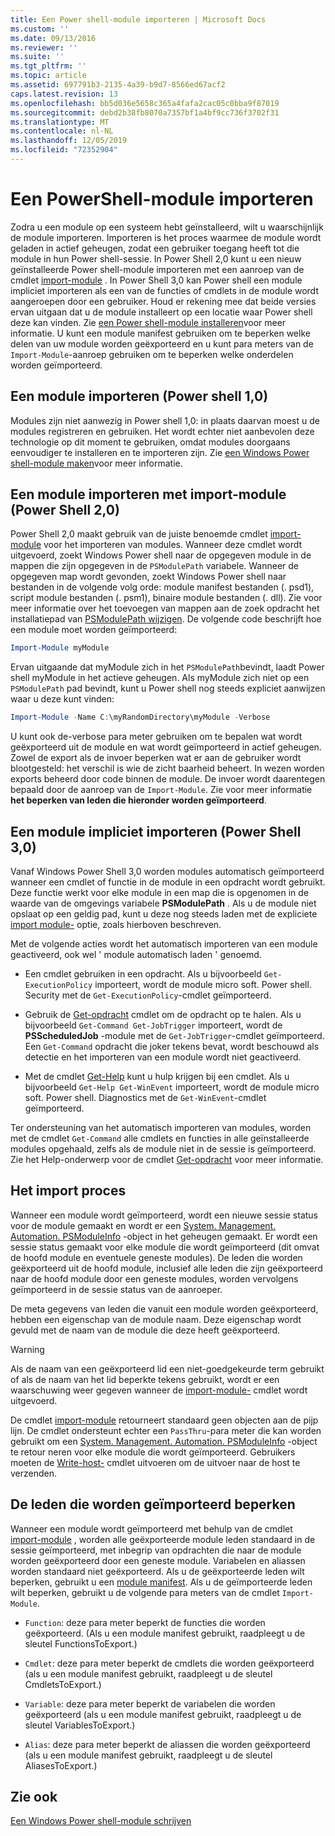 ```yaml
---
title: Een Power shell-module importeren | Microsoft Docs
ms.custom: ''
ms.date: 09/13/2016
ms.reviewer: ''
ms.suite: ''
ms.tgt_pltfrm: ''
ms.topic: article
ms.assetid: 697791b3-2135-4a39-b9d7-8566ed67acf2
caps.latest.revision: 13
ms.openlocfilehash: bb5d036e5658c365a4fafa2cac05c0bba9f87019
ms.sourcegitcommit: debd2b38fb8070a7357bf1a4bf9cc736f3702f31
ms.translationtype: MT
ms.contentlocale: nl-NL
ms.lasthandoff: 12/05/2019
ms.locfileid: "72352904"
---
```

# <a name="importing-a-powershell-module"></a>Een PowerShell-module importeren

Zodra u een module op een systeem hebt geïnstalleerd, wilt u waarschijnlijk de module importeren. Importeren is het proces waarmee de module wordt geladen in actief geheugen, zodat een gebruiker toegang heeft tot die module in hun Power shell-sessie. In Power Shell 2,0 kunt u een nieuw geïnstalleerde Power shell-module importeren met een aanroep van de cmdlet [import-module](/powershell/module/Microsoft.PowerShell.Core/Import-Module) . In Power Shell 3,0 kan Power shell een module impliciet importeren als een van de functies of cmdlets in de module wordt aangeroepen door een gebruiker. Houd er rekening mee dat beide versies ervan uitgaan dat u de module installeert op een locatie waar Power shell deze kan vinden. Zie [een Power shell-module installeren](./installing-a-powershell-module.md)voor meer informatie. U kunt een module manifest gebruiken om te beperken welke delen van uw module worden geëxporteerd en u kunt para meters van de `Import-Module`-aanroep gebruiken om te beperken welke onderdelen worden geïmporteerd.

## <a name="importing-a-snap-in-powershell-10"></a>Een module importeren (Power shell 1,0)

Modules zijn niet aanwezig in Power shell 1,0: in plaats daarvan moest u de modules registreren en gebruiken. Het wordt echter niet aanbevolen deze technologie op dit moment te gebruiken, omdat modules doorgaans eenvoudiger te installeren en te importeren zijn. Zie [een Windows Power shell-module maken](../cmdlet/how-to-create-a-windows-powershell-snap-in.md)voor meer informatie.

## <a name="importing-a-module-with-import-module-powershell-20"></a>Een module importeren met import-module (Power Shell 2,0)

Power Shell 2,0 maakt gebruik van de juiste benoemde cmdlet [import-module](/powershell/module/Microsoft.PowerShell.Core/Import-Module) voor het importeren van modules. Wanneer deze cmdlet wordt uitgevoerd, zoekt Windows Power shell naar de opgegeven module in de mappen die zijn opgegeven in de `PSModulePath` variabele. Wanneer de opgegeven map wordt gevonden, zoekt Windows Power shell naar bestanden in de volgende volg orde: module manifest bestanden (. psd1), script module bestanden (. psm1), binaire module bestanden (. dll). Zie voor meer informatie over het toevoegen van mappen aan de zoek opdracht het installatiepad van [PSModulePath wijzigen](./modifying-the-psmodulepath-installation-path.md). De volgende code beschrijft hoe een module moet worden geïmporteerd:

```powershell
Import-Module myModule
```

Ervan uitgaande dat myModule zich in het `PSModulePath`bevindt, laadt Power shell myModule in het actieve geheugen. Als myModule zich niet op een `PSModulePath` pad bevindt, kunt u Power shell nog steeds expliciet aanwijzen waar u deze kunt vinden:

```powershell
Import-Module -Name C:\myRandomDirectory\myModule -Verbose
```

U kunt ook de-verbose para meter gebruiken om te bepalen wat wordt geëxporteerd uit de module en wat wordt geïmporteerd in actief geheugen. Zowel de export als de invoer beperken wat er aan de gebruiker wordt blootgesteld: het verschil is wie de zicht baarheid beheert. In wezen worden exports beheerd door code binnen de module. De invoer wordt daarentegen bepaald door de aanroep van de `Import-Module`. Zie voor meer informatie **het beperken van leden die hieronder worden geïmporteerd**.

## <a name="implicitly-importing-a-module-powershell-30"></a>Een module impliciet importeren (Power Shell 3,0)

Vanaf Windows Power Shell 3,0 worden modules automatisch geïmporteerd wanneer een cmdlet of functie in de module in een opdracht wordt gebruikt. Deze functie werkt voor elke module in een map die is opgenomen in de waarde van de omgevings variabele **PSModulePath** . Als u de module niet opslaat op een geldig pad, kunt u deze nog steeds laden met de expliciete [import module-](/powershell/module/Microsoft.PowerShell.Core/Import-Module) optie, zoals hierboven beschreven.

Met de volgende acties wordt het automatisch importeren van een module geactiveerd, ook wel ' module automatisch laden ' genoemd.

- Een cmdlet gebruiken in een opdracht. Als u bijvoorbeeld `Get-ExecutionPolicy` importeert, wordt de module micro soft. Power shell. Security met de `Get-ExecutionPolicy`-cmdlet geïmporteerd.

- Gebruik de [Get-opdracht](/powershell/module/Microsoft.PowerShell.Core/Get-Command) cmdlet om de opdracht op te halen.  Als u bijvoorbeeld `Get-Command Get-JobTrigger` importeert, wordt de **PSScheduledJob** -module met de `Get-JobTrigger`-cmdlet geïmporteerd. Een `Get-Command` opdracht die joker tekens bevat, wordt beschouwd als detectie en het importeren van een module wordt niet geactiveerd.

- Met de cmdlet [Get-Help](/powershell/module/Microsoft.PowerShell.Core/Get-Help) kunt u hulp krijgen bij een cmdlet. Als u bijvoorbeeld `Get-Help Get-WinEvent` importeert, wordt de module micro soft. Power shell. Diagnostics met de `Get-WinEvent`-cmdlet geïmporteerd.

Ter ondersteuning van het automatisch importeren van modules, worden met de cmdlet `Get-Command` alle cmdlets en functies in alle geïnstalleerde modules opgehaald, zelfs als de module niet in de sessie is geïmporteerd. Zie het Help-onderwerp voor de cmdlet [Get-opdracht](/powershell/module/Microsoft.PowerShell.Core/Get-Command) voor meer informatie.

## <a name="the-importing-process"></a>Het import proces

Wanneer een module wordt geïmporteerd, wordt een nieuwe sessie status voor de module gemaakt en wordt er een [System. Management. Automation. PSModuleInfo](/dotnet/api/System.Management.Automation.PSModuleInfo) -object in het geheugen gemaakt. Er wordt een sessie status gemaakt voor elke module die wordt geïmporteerd (dit omvat de hoofd module en eventuele geneste modules). De leden die worden geëxporteerd uit de hoofd module, inclusief alle leden die zijn geëxporteerd naar de hoofd module door een geneste modules, worden vervolgens geïmporteerd in de sessie status van de aanroeper.

De meta gegevens van leden die vanuit een module worden geëxporteerd, hebben een eigenschap van de module naam. Deze eigenschap wordt gevuld met de naam van de module die deze heeft geëxporteerd.

> [!WARNING]
> Als de naam van een geëxporteerd lid een niet-goedgekeurde term gebruikt of als de naam van het lid beperkte tekens gebruikt, wordt er een waarschuwing weer gegeven wanneer de [import-module-](/powershell/module/Microsoft.PowerShell.Core/Import-Module) cmdlet wordt uitgevoerd.

De cmdlet [import-module](/powershell/module/Microsoft.PowerShell.Core/Import-Module) retourneert standaard geen objecten aan de pijp lijn. De cmdlet ondersteunt echter een `PassThru`-para meter die kan worden gebruikt om een [System. Management. Automation. PSModuleInfo](/dotnet/api/System.Management.Automation.PSModuleInfo) -object te retour neren voor elke module die wordt geïmporteerd. Gebruikers moeten de [Write-host-](/powershell/module/Microsoft.PowerShell.Utility/Write-Host) cmdlet uitvoeren om de uitvoer naar de host te verzenden.

## <a name="restricting--the-members-that-are-imported"></a>De leden die worden geïmporteerd beperken

Wanneer een module wordt geïmporteerd met behulp van de cmdlet [import-module](/powershell/module/Microsoft.PowerShell.Core/Import-Module) , worden alle geëxporteerde module leden standaard in de sessie geïmporteerd, met inbegrip van opdrachten die naar de module worden geëxporteerd door een geneste module. Variabelen en aliassen worden standaard niet geëxporteerd. Als u de geëxporteerde leden wilt beperken, gebruikt u een [module manifest](./how-to-write-a-powershell-module-manifest.md). Als u de geïmporteerde leden wilt beperken, gebruikt u de volgende para meters van de cmdlet `Import-Module`.

- `Function`: deze para meter beperkt de functies die worden geëxporteerd. (Als u een module manifest gebruikt, raadpleegt u de sleutel FunctionsToExport.)

- `Cmdlet`: deze para meter beperkt de cmdlets die worden geëxporteerd (als u een module manifest gebruikt, raadpleegt u de sleutel CmdletsToExport.)

- `Variable`: deze para meter beperkt de variabelen die worden geëxporteerd (als u een module manifest gebruikt, raadpleegt u de sleutel VariablesToExport.)

- `Alias`: deze para meter beperkt de aliassen die worden geëxporteerd (als u een module manifest gebruikt, raadpleegt u de sleutel AliasesToExport.)

## <a name="see-also"></a>Zie ook

[Een Windows Power shell-module schrijven](./writing-a-windows-powershell-module.md)
